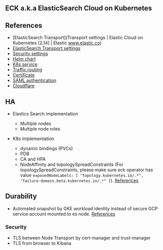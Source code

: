 ## ECK a.k.a ElasticSearch Cloud on Kubernetes

## References

- [ElasticSearch Transport](Transport settings | Elastic Cloud on Kubernetes [2.14] | Elastic
  www.elastic.co)
- [ElasticSearch Transport settings](https://www.elastic.co/guide/en/cloud-on-k8s/current/k8s-transport-settings.html#k8s-transport-ca)
- [Security settings](https://www.elastic.co/guide/en/cloud-on-k8s/current/k8s-es-secure-settings.html)
- [Helm chart](https://www.elastic.co/guide/en/cloud-on-k8s/current/k8s-stack-helm-chart.html)
- [K8s service](https://www.elastic.co/guide/en/cloud-on-k8s/current/k8s-services.html)
- [Traffic routing](https://www.elastic.co/guide/en/cloud-on-k8s/current/k8s-traffic-splitting.html)
- [Certificate](https://www.elastic.co/guide/en/cloud-on-k8s/current/k8s-tls-certificates.html)
- [SAML authentication](https://www.elastic.co/guide/en/cloud-on-k8s/current/k8s-saml-authentication.html)
- [Cloudflare](https://blog.palark.com/using-ssl-certificates-from-lets-encrypt-in-your-kubernetes-ingress-via-cert-manager/)

## HA

- Elastics Search implementation

  - Multiple nodes
  - Multiple node roles

- K8s implementation
  - dynamic bindings (PVCs)
  - PDB
  - CA and HPA
  - NodeAffinity and topologySpreadConstraints (For topologySpreadConstraints, please make sure eck operator has value `exposedNodeLabels: [ "topology.kubernetes.io/.*", "failure-domain.beta.kubernetes.io/.*" ]`). [References](https://www.elastic.co/guide/en/cloud-on-k8s/current/k8s-advanced-node-scheduling.html)

## Durability
  - Automated snapshot by GKE workload identity instead of secure GCP service account mounted to es node. [References](https://www.elastic.co/guide/en/cloud-on-k8s/current/k8s-snapshots.html)


### Security

- TLS between Node Transport by cert-manager and trust-manager
- TLS from browser to Kibana

